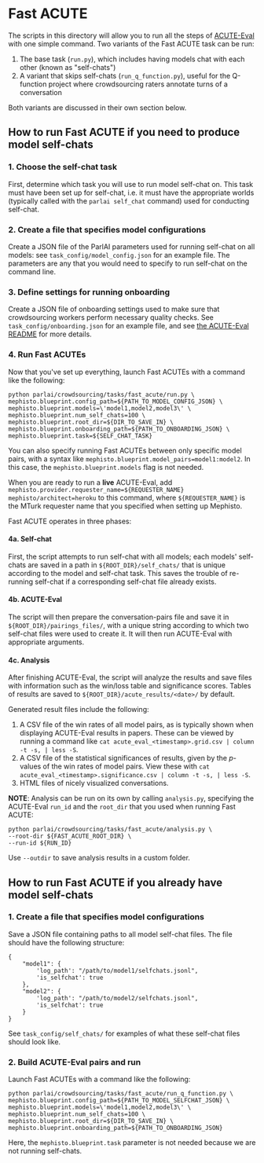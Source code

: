 # Fast ACUTE

The scripts in this directory will allow you to run all the steps of [ACUTE-Eval](https://github.com/facebookresearch/ParlAI/tree/master/parlai/crowdsourcing/tasks/acute_eval) with one simple command. Two variants of the Fast ACUTE task can be run:
1. The base task (`run.py`), which includes having models chat with each other (known as "self-chats")
1. A variant that skips self-chats (`run_q_function.py`), useful for the Q-function project where crowdsourcing raters annotate turns of a conversation

Both variants are discussed in their own section below.

## How to run Fast ACUTE if you need to produce model self-chats

### 1. Choose the self-chat task

First, determine which task you will use to run model self-chat on. This task must have been set up for self-chat, i.e. it must have the appropriate worlds (typically called with the `parlai self_chat` command) used for conducting self-chat.

### 2. Create a file that specifies model configurations

Create a JSON file of the ParlAI parameters used for running self-chat on all models: see `task_config/model_config.json` for an example file. The parameters are any that you would need to specify to run self-chat on the command line.

### 3. Define settings for running onboarding

Create a JSON file of onboarding settings used to make sure that crowdsourcing workers perform necessary quality checks. See `task_config/onboarding.json` for an example file, and see [the ACUTE-Eval README](https://github.com/facebookresearch/ParlAI/blob/master/parlai/crowdsourcing/tasks/acute_eval/README.md) for more details.

### 4. Run Fast ACUTEs

Now that you've set up everything, launch Fast ACUTEs with a command like the following:
```
python parlai/crowdsourcing/tasks/fast_acute/run.py \
mephisto.blueprint.config_path=${PATH_TO_MODEL_CONFIG_JSON} \
mephisto.blueprint.models=\'model1,model2,model3\' \
mephisto.blueprint.num_self_chats=100 \
mephisto.blueprint.root_dir=${DIR_TO_SAVE_IN} \
mephisto.blueprint.onboarding_path=${PATH_TO_ONBOARDING_JSON} \
mephisto.blueprint.task=${SELF_CHAT_TASK}
```

You can also specify running Fast ACUTEs between only specific model pairs, with a syntax like `mephisto.blueprint.model_pairs=model1:model2`. In this case, the `mephisto.blueprint.models` flag is not needed.

When you are ready to run a **live** ACUTE-Eval, add `mephisto.provider.requester_name=${REQUESTER_NAME} mephisto/architect=heroku` to this command, where `${REQUESTER_NAME}` is the MTurk requester name that you specified when setting up Mephisto.

Fast ACUTE operates in three phases:

#### 4a. Self-chat

First, the script attempts to run self-chat with all models; each models' self-chats are saved in a path in `${ROOT_DIR}/self_chats/` that is unique according to the model and self-chat task. This saves the trouble of re-running self-chat if a corresponding self-chat file already exists.

#### 4b. ACUTE-Eval

The script will then prepare the conversation-pairs file and save it in `${ROOT_DIR}/pairings_files/`, with a unique string according to which two self-chat files were used to create it. It will then run ACUTE-Eval with appropriate arguments.

#### 4c. Analysis

After finishing ACUTE-Eval, the script will analyze the results and save files with information such as the win/loss table and significance scores. Tables of results are saved to `${ROOT_DIR}/acute_results/<date>/` by default.

Generated result files include the following:
1. A CSV file of the win rates of all model pairs, as is typically shown when displaying ACUTE-Eval results in papers. These can be viewed by running a command like `cat acute_eval_<timestamp>.grid.csv | column -t -s, | less -S`.
2. A CSV file of the statistical significances of results, given by the *p*-values of the win rates of model pairs. View these with `cat acute_eval_<timestamp>.significance.csv | column -t -s, | less -S`.
3. HTML files of nicely visualized conversations.

**NOTE**: Analysis can be run on its own by calling `analysis.py`, specifying the ACUTE-Eval `run_id` and the `root_dir` that you used when running Fast ACUTE:
```
python parlai/crowdsourcing/tasks/fast_acute/analysis.py \
--root-dir ${FAST_ACUTE_ROOT_DIR} \
--run-id ${RUN_ID}
```
Use `--outdir` to save analysis results in a custom folder.


## How to run Fast ACUTE if you already have model self-chats

### 1. Create a file that specifies model configurations

Save a JSON file containing paths to all model self-chat files. The file should have the following structure:
```
{
    "model1": {
        'log_path': "/path/to/model1/selfchats.jsonl",
        'is_selfchat': true
    },
    "model2": {
        'log_path': "/path/to/model2/selfchats.jsonl",
        'is_selfchat': true
    }
}
```

See `task_config/self_chats/` for examples of what these self-chat files should look like.

### 2. Build ACUTE-Eval pairs and run

Launch Fast ACUTEs with a command like the following:
```
python parlai/crowdsourcing/tasks/fast_acute/run_q_function.py \
mephisto.blueprint.config_path=${PATH_TO_MODEL_SELFCHAT_JSON} \
mephisto.blueprint.models=\'model1,model2,model3\' \
mephisto.blueprint.num_self_chats=100 \
mephisto.blueprint.root_dir=${DIR_TO_SAVE_IN} \
mephisto.blueprint.onboarding_path=${PATH_TO_ONBOARDING_JSON}
```

Here, the `mephisto.blueprint.task` parameter is not needed because we are not running self-chats.

